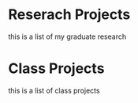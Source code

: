 # Reserach Projects
this is a list of my graduate research 

# Class Projects
this is a list of class projects 
